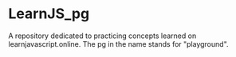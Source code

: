 # LearnJS_pg
A repository dedicated to practicing concepts learned on learnjavascript.online. The pg in the name stands for "playground".

